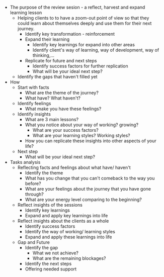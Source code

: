 - The purpose of the review sesion - a reflect, harvest and expand learning lesson
    - Helping clients to to have a zoom-out point of view so that they could learn about themselves deeply and use them for their next journey. 
        - Identify key transformation - reinforcement
        - Expand their learning
            - Identify key learnings for expand into other areas
            - Identify client's way of learning, way of development, way of thinking,...
        - Replicate for future and next steps
            - Identify success factors for further replication
            - What will be your ideal next step?
    - Identify the gaps that haven't filled yet
- How
    - Start with facts
        - What are the theme of the journey? 
        - What have? What haven't?
    - Identify feelings
        - What make you have these feelings?
    - Identify insights
        - What are 3 main lessons?
        - What you notice about your way of working? growing?
            - What are your success factors? 
            - What are your learning styles? Working styles?
        - How you can replicate these insights into other aspects of your life?
    - Next step
        - What will be your ideal next step?
- Tasks analysis
    - Reflecting facts and feelings about what have/ haven't 
        - Identify the theme
        - What has you change that you can't comeback to the way you before?
        - What are your feelings about the journey that you have gone through?
        - What are your energy level comparing to the beginning?
    - Reflect insights of the sessions
        - Identify key learnings
        - Expand and apply key learnings into life
    - Reflect insights about the clients as a whole
        - Identify success factors
        - Identify the way of working/ learning styles
        - Expand and apply these learnings into life
    - Gap and Future
        - Identify the gap
            - What we not achieve?
            - What are the remaining blockages?
        - Identify the next steps
        - Offering needed support
